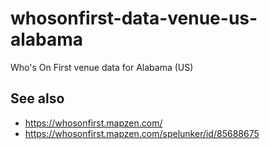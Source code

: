 # whosonfirst-data-venue-us-alabama

Who's On First venue data for Alabama (US)

## See also

* https://whosonfirst.mapzen.com/
* https://whosonfirst.mapzen.com/spelunker/id/85688675
